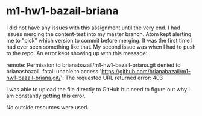 # m1-hw1-bazail-briana

I did not have any issues with this assignment until the very end. I had issues merging the content-test into my master branch. Atom kept alerting me to "pick" which version to commit before merging. It was the first time I had ever seen something like that. My second issue was when I had to push to the repo. An error kept showing up with this message: 

remote: Permission to brianabazail/m1-hw1-bazail-briana.git denied to brianasbazail.
fatal: unable to access 'https://github.com/brianabazail/m1-hw1-bazail-briana.git/': The requested URL returned error: 403

I was able to upload the file directly to GitHub but need to figure out why I am constantly getting this error. 

No outside resources were used.
